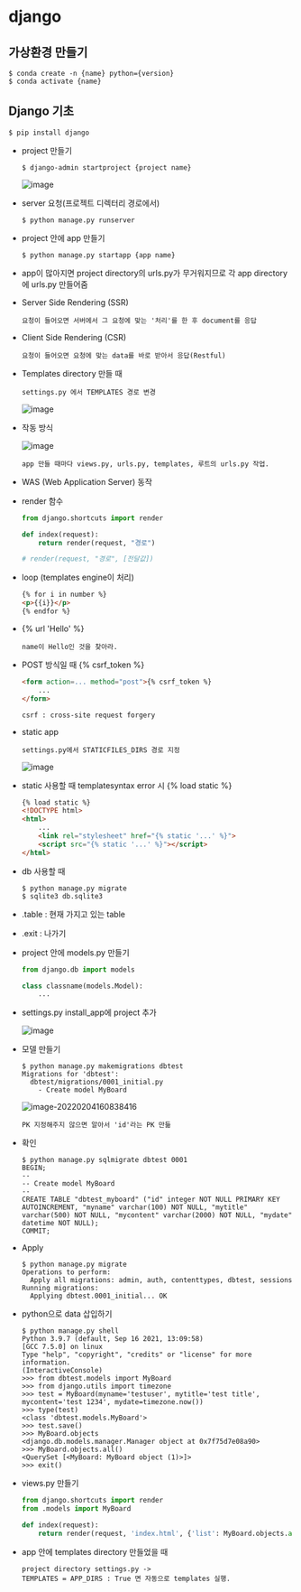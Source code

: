 # django

## 가상환경 만들기

```
$ conda create -n {name} python={version}
$ conda activate {name}
```

## Django 기초

```
$ pip install django
```

- project 만들기

  ```
  $ django-admin startproject {project name}
  ```

  ![image](https://user-images.githubusercontent.com/87686562/152450714-556266ed-0bcb-4768-8e42-6cd3003bc98e.png)

- server 요청(프로젝트 디렉터리 경로에서)

  ```
  $ python manage.py runserver
  ```

- project 안에 app 만들기

  ```
  $ python manage.py startapp {app name}
  ```

- app이 많아지면 project directory의 urls.py가 무거워지므로 각 app directory에 urls.py 만들어줌

- Server Side Rendering (SSR)

  ```
  요청이 들어오면 서버에서 그 요청에 맞는 '처리'를 한 후 document를 응답
  ```

- Client Side Rendering (CSR)

  ```
  요청이 들어오면 요청에 맞는 data를 바로 받아서 응답(Restful)
  ```

- Templates directory 만들 때

  ```
  settings.py 에서 TEMPLATES 경로 변경
  ```

  ![image](https://user-images.githubusercontent.com/87686562/152470094-3fb9baed-5129-4e60-bca2-d8cbf4969f43.png)

- 작동 방식

  ![image](https://user-images.githubusercontent.com/87686562/152470177-35e896d4-bd44-4ef6-86b7-84e6ad14bdef.png)

  ```
  app 만들 때마다 views.py, urls.py, templates, 루트의 urls.py 작업.
  ```

- WAS (Web Application Server) 동작

- render 함수

  ```python
  from django.shortcuts import render
  
  def index(request):
      return render(request, "경로")
  
  # render(request, "경로", [전달값])
  ```

- loop (templates engine이 처리)

  ```html
  {% for i in number %}
  <p>{{i}}</p>
  {% endfor %}
  ```

- {% url 'Hello' %}

  ```
  name이 Hello인 것을 찾아라.
  ```

- POST 방식일 때 {% csrf_token %}

  ```html
  <form action=... method="post">{% csrf_token %}
      ...
  </form>
  ```

  ```
  csrf : cross-site request forgery
  ```

- static app

  ```
  settings.py에서 STATICFILES_DIRS 경로 지정
  ```

  ![image](https://user-images.githubusercontent.com/87686562/152479189-d8fc07fb-e4de-4126-aab9-cf2ac96f6744.png)

- static 사용할 때 templatesyntax error 시 {% load static %}

  ```html
  {% load static %}
  <!DOCTYPE html>
  <html>
      ...
      <link rel="stylesheet" href="{% static '...' %}">
      <script src="{% static '...' %}"></script>
  </html>
  ```

- db 사용할 때

  ```
  $ python manage.py migrate
  $ sqlite3 db.sqlite3
  ```

- .table : 현재 가지고 있는 table

- .exit : 나가기

- project 안에 models.py 만들기

  ```python
  from django.db import models
  
  class classname(models.Model):
      ...
  ```

- settings.py install_app에 project 추가

  ![image](https://user-images.githubusercontent.com/87686562/152486318-6c012e06-0524-4642-870a-cf232101be4b.png)

- 모델 만들기

  ```
  $ python manage.py makemigrations dbtest
  Migrations for 'dbtest':
    dbtest/migrations/0001_initial.py
      - Create model MyBoard
  ```

  ![image-20220204160838416](/home/jngmk/.config/Typora/typora-user-images/image-20220204160838416.png)

  ```
  PK 지정해주지 않으면 알아서 'id'라는 PK 만듦
  ```

- 확인

  ```
  $ python manage.py sqlmigrate dbtest 0001
  BEGIN;
  --
  -- Create model MyBoard
  --
  CREATE TABLE "dbtest_myboard" ("id" integer NOT NULL PRIMARY KEY AUTOINCREMENT, "myname" varchar(100) NOT NULL, "mytitle" varchar(500) NOT NULL, "mycontent" varchar(2000) NOT NULL, "mydate" datetime NOT NULL);
  COMMIT;
  ```

- Apply

  ```
  $ python manage.py migrate
  Operations to perform:
    Apply all migrations: admin, auth, contenttypes, dbtest, sessions
  Running migrations:
    Applying dbtest.0001_initial... OK
  ```

- python으로 data 삽입하기

  ```
  $ python manage.py shell
  Python 3.9.7 (default, Sep 16 2021, 13:09:58) 
  [GCC 7.5.0] on linux
  Type "help", "copyright", "credits" or "license" for more information.
  (InteractiveConsole)
  >>> from dbtest.models import MyBoard
  >>> from django.utils import timezone
  >>> test = MyBoard(myname='testuser', mytitle='test title', mycontent='test 1234', mydate=timezone.now())
  >>> type(test)
  <class 'dbtest.models.MyBoard'>
  >>> test.save()
  >>> MyBoard.objects
  <django.db.models.manager.Manager object at 0x7f75d7e08a90>
  >>> MyBoard.objects.all()
  <QuerySet [<MyBoard: MyBoard object (1)>]>
  >>> exit()
  ```

- views.py 만들기

  ```python
  from django.shortcuts import render
  from .models import MyBoard
  
  def index(request):
      return render(request, 'index.html', {'list': MyBoard.objects.all()})
  ```

- app 안에 templates directory 만들었을 때

  ```
  project directory settings.py ->
  TEMPLATES = APP_DIRS : True 면 자동으로 templates 실행.
  ```

  

  
